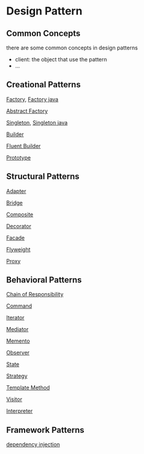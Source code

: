 # Design Pattern

## Common Concepts

there are some common concepts in design patterns

- client: the object that use the pattern
- ... 

## Creational Patterns

[Factory](javascript-design-pattern-factory-method.md), [Factory java](/sorted/designpatterns/design-patterns-factory.md)

[Abstract Factory](javascript-design-pattern-abstract-factory.md)

[Singleton](javascript-design-pattern-singleton.md), [Singleton java](/sorted/designpatterns/design-patterns-singleton.md)

[Builder](javascript-design-pattern-builder.md)

[Fluent Builder](javascript-design-pattern-fluent-builder.md)

[Prototype](javascript-design-pattern-prototype.md)

## Structural Patterns

[Adapter](javascript-design-pattern-adapter.md)

[Bridge](javascript-design-pattern-bridge.md)

[Composite](javascript-design-pattern-composite.md)

[Decorator](javascript-design-pattern-decorator.md)

[Facade](javascript-design-pattern-facade.md)

[Flyweight](javascript-design-pattern-flyweight.md)

[Proxy](javascript-design-pattern-proxy.md)

## Behavioral Patterns

[Chain of Responsibility](javascript-design-pattern-chain-of-responsibility.md)

[Command](javascript-design-pattern-command.md)

[Iterator](javascript-design-pattern-iterator.md)

[Mediator](javascript-design-pattern-mediator.md)

[Memento](javascript-design-pattern-memento.md)

[Observer](javascript-design-pattern-observer.md)

[State](javascript-design-pattern-state.md)

[Strategy](javascript-design-pattern-strategy.md)

[Template Method](javascript-design-pattern-template-method.md)

[Visitor](javascript-design-pattern-visitor.md)

[Interpreter](javascript-design-pattern-interpreter.md)

## Framework Patterns

[dependency injection](design-pattern-dependency-injection.md)


